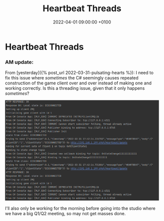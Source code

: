 ﻿---
layout: post
title:  "Heartbeat Threads"
date:   2022-04-01 09:00:00 +0100
categories: evolver
---


# Heartbeat Threads

### AM update:

From [yesterday]({% post_url 2022-03-31-pulsating-hearts %}): I need to fix this issue where _sometimes_ the C# seemingly causes repeated construction of the game client over and over instead of making one and working correctly. Is this a threading issue, given that it only happens _sometimes_?

<a href="/docs/assets/images/heartbeat/hb_sub_error.png">
<img src="/docs/assets/images/heartbeat/hb_sub_error.png" width="600" alt="hb sub error">
</a>

I'll also only be working for the morning before going into the studio where we have a big Q1/Q2 meeting, so may not get masses done.

